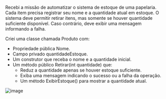 Recebi a missão de automatizar o sistema de estoque de uma papelaria. Cada item precisa registrar seu nome e a quantidade atual em estoque. O sistema deve permitir retirar itens, mas somente se houver quantidade suficiente disponível. Caso contrário, deve exibir uma mensagem informando a falha.

Criei uma classe chamada Produto com:

- Propriedade pública Nome.
- Campo privado quantidadeEstoque.
- Um construtor que receba o nome e a quantidade inicial.
- Um método público Retirar(int quantidade) que:
    - Reduz a quantidade apenas se houver estoque suficiente.  
    - Exiba uma mensagem indicando o sucesso ou a falha da operação.
    - Um método ExibirEstoque() para mostrar a quantidade atual.

![image](https://github.com/user-attachments/assets/2a3882fc-ae33-4f4e-a422-95dffffe3715)
